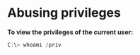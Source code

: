 # Abusing privileges

**To view the privileges of the current user:**

```powershell
C:\> whoami /priv
```

